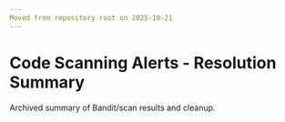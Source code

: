 ```yaml
---
Moved from repository root on 2025-10-21
---
```


# Code Scanning Alerts - Resolution Summary

Archived summary of Bandit/scan results and cleanup.
